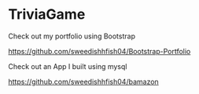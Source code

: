 # TriviaGame
Check out my portfolio using Bootstrap


https://github.com/sweedishhfish04/Bootstrap-Portfolio

Check out an App I built using mysql

https://github.com/sweedishhfish04/bamazon
